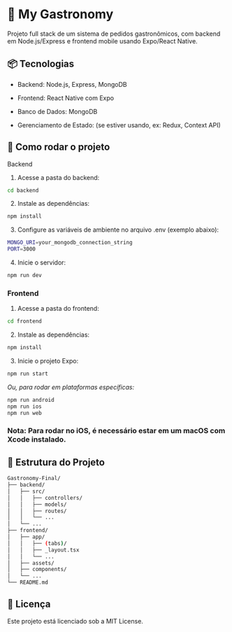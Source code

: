 # 🍔 My Gastronomy
Projeto full stack de um sistema de pedidos gastronômicos, com backend em Node.js/Express e frontend mobile usando Expo/React Native.

## 📦 Tecnologias
- Backend: Node.js, Express, MongoDB

- Frontend: React Native com Expo

- Banco de Dados: MongoDB

- Gerenciamento de Estado: (se estiver usando, ex: Redux, Context API)


## 🚀 Como rodar o projeto
Backend
1. Acesse a pasta do backend:

```bash
cd backend
```
2. Instale as dependências:

```bash
npm install
```

3. Configure as variáveis de ambiente no arquivo .env (exemplo abaixo):

```bash
MONGO_URI=your_mongodb_connection_string
PORT=3000
```

4. Inicie o servidor:

```bash
npm run dev
```

### Frontend
1. Acesse a pasta do frontend:

```bash
cd frontend
```

2. Instale as dependências:

```bash
npm install
```

3. Inicie o projeto Expo:

```bash
npm run start
```

*Ou, para rodar em plataformas específicas:*

```bash
npm run android
npm run ios
npm run web
```
### Nota: Para rodar no iOS, é necessário estar em um macOS com Xcode instalado.

## 📁 Estrutura do Projeto
```bash
Gastronomy-Final/
├── backend/
│   ├── src/
│   │   ├── controllers/
│   │   ├── models/
│   │   ├── routes/
│   │   └── ...
│   └── ...
├── frontend/
│   ├── app/
│   │   ├── (tabs)/
│   │   ├── _layout.tsx
│   │   └── ...
│   ├── assets/
│   ├── components/
│   └── ...
└── README.md
```

## 📄 Licença
Este projeto está licenciado sob a MIT License.